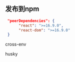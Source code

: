 ## 发布到npm

```json
 "peerDependencies": {
      "react": ">=16.9.0",
      "react-dom": ">=16.9.0"
 }
```



cross-env





husky



